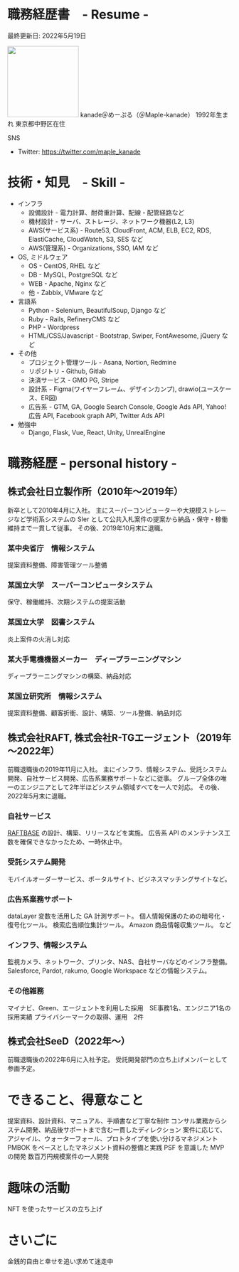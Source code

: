 # 職務経歴書　- Resume -
最終更新日: 2022年5月19日

<img src="" alt="" title="" width="160" height="160">
kanade＠めーぷる（＠Maple-kanade）
1992年生まれ 東京都中野区在住

SNS
- Twitter: https://twitter.com/maple_kanade


# 技術・知見　- Skill -
- インフラ
  + 設備設計 - 電力計算、耐荷重計算、配線・配管経路など
  + 機材設計 - サーバ、ストレージ、ネットワーク機器(L2, L3)
  + AWS(サービス系) - Route53, CloudFront, ACM, ELB, EC2, RDS, ElastiCache, CloudWatch, S3, SES など
  + AWS(管理系) - Organizations, SSO, IAM など
- OS, ミドルウェア
  + OS - CentOS, RHEL など
  + DB - MySQL, PostgreSQL など
  + WEB - Apache, Nginx など
  + 他 - Zabbix, VMware など
- 言語系
  + Python - Selenium, BeautifulSoup, Django など
  + Ruby - Rails, RefineryCMS など
  + PHP - Wordpress
  + HTML/CSS/Javascript - Bootstrap, Swiper, FontAwesome, jQuery など
- その他
  + プロジェクト管理ツール - Asana, Nortion, Redmine
  + リポジトリ - Github, Gitlab
  + 決済サービス - GMO PG, Stripe
  + 設計系 - Figma(ワイヤーフレーム、デザインカンプ), drawio(ユースケース、ER図)
  + 広告系 - GTM, GA, Google Search Console, Google Ads API, Yahoo!広告 API, Facebook graph API, Twitter Ads API
- 勉強中
  + Django, Flask, Vue, React, Unity, UnrealEngine


# 職務経歴 - personal history -
## 株式会社日立製作所（2010年～2019年）
新卒として2010年4月に入社。
主にスーパーコンピューターや大規模ストレージなど学術系システムの SIer として公共入札案件の提案から納品・保守・稼働維持まで一貫して従事。
その後、2019年10月末に退職。

### 某中央省庁　情報システム
提案資料整備、障害管理ツール整備

### 某国立大学　スーパーコンピュータシステム
保守、稼働維持、次期システムの提案活動

### 某国立大学　図書システム
炎上案件の火消し対応

### 某大手電機機器メーカー　ディープラーニングマシン
ディープラーニングマシンの構築、納品対応

### 某国立研究所　情報システム
提案資料整備、顧客折衝、設計、構築、ツール整備、納品対応


## 株式会社RAFT, 株式会社R-TGエージェント（2019年～2022年）
前職退職後の2019年11月に入社。
主にインフラ、情報システム、受託システム開発、自社サービス開発、広告系業務サポートなどに従事。
グループ全体の唯一のエンジニアとして2年半ほどシステム領域すべてを一人で対応。
その後、2022年5月末に退職。

### 自社サービス
[RAFTBASE](https://raft-base.com/) の設計、構築、リリースなどを実施。
広告系 API のメンテナンス工数を確保できなかったため、一時休止中。

### 受託システム開発
モバイルオーダーサービス、ポータルサイト、ビジネスマッチングサイトなど。

### 広告系業務サポート
dataLayer 変数を活用した GA 計測サポート。
個人情報保護のための暗号化・復号化ツール。
検索広告順位集計ツール。
Amazon 商品情報収集ツール。
など

### インフラ、情報システム
監視カメラ、ネットワーク、プリンタ、NAS、自社サーバなどのインフラ整備。
Salesforce, Pardot, rakumo, Google Workspace などの情報システム。

### その他雑務
マイナビ、Green、エージェントを利用した採用　SE事務1名、エンジニア1名の採用実績
プライバシーマークの取得、運用　2件


## 株式会社SeeD（2022年～）
前職退職後の2022年6月に入社予定。
受託開発部門の立ち上げメンバーとして参画予定。


# できること、得意なこと
提案資料、設計資料、マニュアル、手順書など丁寧な制作
コンサル業務からシステム開発、納品後サポートまで含む一貫したディレクション
案件に応じて、アジャイル、ウォーターフォール、プロトタイプを使い分けるマネジメント
PMBOK をベースとしたマネジメント資料の整備と実践
PSF を意識した MVP の開発
数百万円規模案件の一人開発


# 趣味の活動
NFT を使ったサービスの立ち上げ


# さいごに
金銭的自由と幸せを追い求めて迷走中

